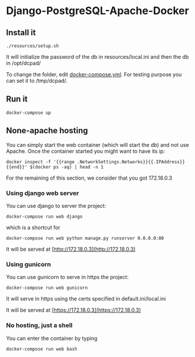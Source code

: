 # Django-PostgreSQL-Apache-Docker

## Install it

```
./resources/setup.sh
```

It will initialize the password of the db in resources/local.ini and then the db in /opt/dcpad/

To change the folder, edit [docker-compose.yml](https://github.com/bryan-brancotte/Django-PostgreSQL-Apache-Docker/blob/master/docker-compose.yml#L9). For testing purpose you can set it to /tmp/dcpad/.

## Run it

```
docker-compose up
```

## None-apache hosting

You can simply start the web container (which will start the db) and 
not use Apache. Once the container started you might want to have its ip:
```
docker inspect -f '{{range .NetworkSettings.Networks}}{{.IPAddress}}{{end}}' $(docker ps -aq) | head -n 1 
```
For the remaining of this section, we consider that you got 172.18.0.3


### Using django web server
You can use django to server the project:
```
docker-compose run web django
```
which is a shortcut for
```
docker-compose run web python manage.py runserver 0.0.0.0:80
```
It will be served at [http://172.18.0.3](http://172.18.0.3)

### Using gunicorn

You can use gunicorn to serve in https the project:
```
docker-compose run web gunicorn
```
It will serve in https using the certs specified in default.ini/local.ini

It will be served at [https://172.18.0.3](https://172.18.0.3)

### No hosting, just a shell
You can enter the container by typing
```
docker-compose run web bash
```

